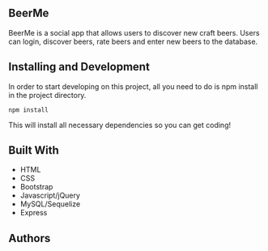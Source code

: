 ## BeerMe
BeerMe is a social app that allows users to discover new craft beers. Users can login, discover beers, rate beers and enter new beers to the database.

## Installing and Development
In order to start developing on this project, all you need to do is npm install in the project directory.

```
npm install
```
This will install all necessary dependencies so you can get coding!

## Built With
* HTML
* CSS
* Bootstrap
* Javascript/jQuery
* MySQL/Sequelize
* Express

## Authors
